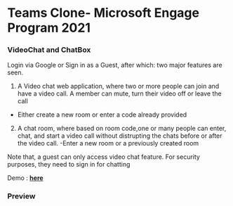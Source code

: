 # Teams Clone- Microsoft Engage Program 2021

### VideoChat and ChatBox
Login via Google or Sign in as a Guest, after which: two major features are seen.

1. A Video chat web application, where two or more people can join and have a video call. A member can mute, turn their video off or leave the call
- Either create a new room or enter a code already provided
2. A chat room, where based on room code,one or many people can enter, chat, and start a video call without distrupting the chats before or after the video call.
-Enter a new room or a previously created room

Note that, a guest can only access video chat feature. For security purposes, they need to sign in for chatting

Demo : **[here](https://engage-29989.web.app/)**

### Preview

